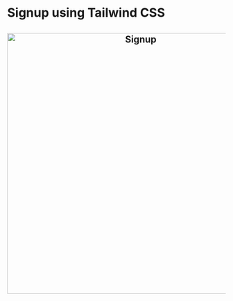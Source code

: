 # Signup using Tailwind CSS

<h2 align="center">
  <img src="https://github.com/sydrobhez/signup/images/signupform.gif" alt="Signup" width="600px" />
  <br>
</h2>